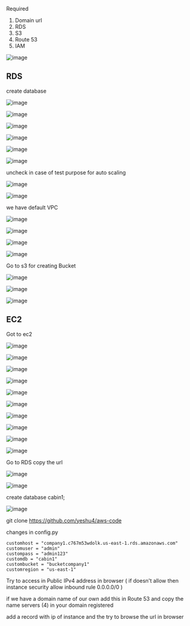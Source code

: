

Required

1. Domain url
2. RDS
3. S3
4. Route 53
5. IAM







![image](https://user-images.githubusercontent.com/33985509/98019449-0bb34d00-1e02-11eb-9219-63881789c485.png)


## RDS

create database

![image](https://user-images.githubusercontent.com/33985509/98019518-22f23a80-1e02-11eb-8638-a788099d2e00.png)


![image](https://user-images.githubusercontent.com/33985509/98019633-49b07100-1e02-11eb-8ff9-6380c8de0ba4.png)



![image](https://user-images.githubusercontent.com/33985509/98019695-5af97d80-1e02-11eb-98e1-8fdf4ac0d188.png)



![image](https://user-images.githubusercontent.com/33985509/98019829-867c6800-1e02-11eb-8911-7fb880d8cb8c.png)


![image](https://user-images.githubusercontent.com/33985509/98020099-d5c29880-1e02-11eb-94f2-84c328f715f7.png)


![image](https://user-images.githubusercontent.com/33985509/98020141-e70ba500-1e02-11eb-89a1-922a01f717c7.png)


uncheck in case of test purpose for auto scaling

![image](https://user-images.githubusercontent.com/33985509/98020552-71540900-1e03-11eb-8314-c3c6c5411110.png)

![image](https://user-images.githubusercontent.com/33985509/98020637-8c267d80-1e03-11eb-87fc-8ba28721a198.png)

we have default VPC


![image](https://user-images.githubusercontent.com/33985509/98020779-bf690c80-1e03-11eb-8b4b-746ffd8562bd.png)


![image](https://user-images.githubusercontent.com/33985509/98020869-dd367180-1e03-11eb-9caf-092742139505.png)


![image](https://user-images.githubusercontent.com/33985509/98020935-ef181480-1e03-11eb-96e4-b0f70b40e7df.png)


![image](https://user-images.githubusercontent.com/33985509/98021064-1e2e8600-1e04-11eb-90f2-8f080e3c89e4.png)

Go to s3 for creating Bucket

![image](https://user-images.githubusercontent.com/33985509/98021230-5cc44080-1e04-11eb-8a87-d3a7d27f787e.png)


![image](https://user-images.githubusercontent.com/33985509/98021411-985f0a80-1e04-11eb-8097-230040d32c61.png)


![image](https://user-images.githubusercontent.com/33985509/98021532-b3317f00-1e04-11eb-8bf5-0e3ec42d6a26.png)


## EC2 

Got to ec2

![image](https://user-images.githubusercontent.com/33985509/98022203-99dd0280-1e05-11eb-9b44-8650dd3400b1.png)


![image](https://user-images.githubusercontent.com/33985509/98022158-8a5db980-1e05-11eb-8411-cf8b9dc714eb.png)


![image](https://user-images.githubusercontent.com/33985509/98022655-2a1b4780-1e06-11eb-9b40-99978a084ceb.png)


![image](https://user-images.githubusercontent.com/33985509/98022781-533bd800-1e06-11eb-85bf-078b92f05369.png)


![image](https://user-images.githubusercontent.com/33985509/98022868-7070a680-1e06-11eb-9dd0-be15319e3599.png)


![image](https://user-images.githubusercontent.com/33985509/98022959-8ed6a200-1e06-11eb-8cdb-dc89083b6265.png)


![image](https://user-images.githubusercontent.com/33985509/98023124-c47b8b00-1e06-11eb-811f-22ab7ac2dae6.png)


![image](https://user-images.githubusercontent.com/33985509/98023996-f7724e80-1e07-11eb-8701-f87126e2cc7f.png)


![image](https://user-images.githubusercontent.com/33985509/98024134-2be60a80-1e08-11eb-9625-e4f74ca8ed9b.png)


![image](https://user-images.githubusercontent.com/33985509/98024222-47e9ac00-1e08-11eb-9389-cd43fc39dfb1.png)


Go to RDS copy the url

![image](https://user-images.githubusercontent.com/33985509/98029501-e3cae600-1e0f-11eb-8dc8-add462de77c5.png)


![image](https://user-images.githubusercontent.com/33985509/98029473-d3b30680-1e0f-11eb-9386-ba2541732e08.png)

create database cabin1;

![image](https://user-images.githubusercontent.com/33985509/98030186-f42f9080-1e10-11eb-87fe-4f0d94f888d7.png)

git clone https://github.com/yeshu4/aws-code


changes in config.py

```
customhost = "company1.c767m53wdolk.us-east-1.rds.amazonaws.com"
customuser = "admin"
custompass = "admin123"
customdb = "cabin1"
custombucket = "bucketcompany1"
customregion = "us-east-1"

```

Try to access in Public IPv4 address in browser ( if doesn't allow then instance security allow inbound rule 0.0.0.0/0  )


if we have a domain name of our own add this in Route 53 and copy the name servers (4) in your domain registered

add a record with ip of instance and the try to browse the url in browser
